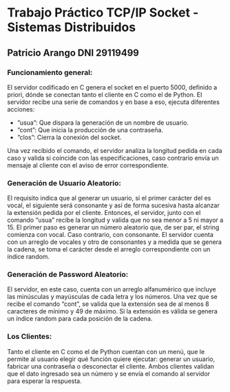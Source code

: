 
# Trabajo Práctico TCP/IP Socket  - Sistemas Distribuidos

## Patricio Arango DNI 29119499

### Funcionamiento general:
El servidor codificado en C genera el socket en el puerto 5000, definido a priori, dónde se conectan tanto el cliente en C como el de Python. El servidor recibe una serie de comandos y en base a eso, ejecuta diferentes acciones:

- ”usua”: Que dispara la generación de un nombre de usuario.
- ”cont”: Que inicia la producción de una contraseña.
- ”clos”: Cierra la conexión del socket.  

Una vez recibido el comando, el servidor analiza la longitud pedida en cada caso y valida si coincide con las especificaciones, caso contrario envía un mensaje al cliente con el aviso de error correspondiente.

### Generación de Usuario Aleatorio:
El requisito indica que al generar un usuario, si el primer carácter del es vocal, el siguiente será consonante y así de forma sucesiva hasta alcanzar la extensión pedida por el cliente. Entonces, el servidor, junto con el comando “usua” recibe la longitud y valida que no sea menor a 5 ni mayor a 15. El primer paso es generar un número aleatorio que, de ser par, el string comienza con vocal. Caso contrario, con consonante. El servidor cuenta con un arreglo de vocales y otro de consonantes y a medida que se genera la cadena, se toma el carácter desde el arreglo correspondiente con un índice random.

### Generación de Password Aleatorio:
El servidor, en este caso, cuenta con un arreglo alfanumérico que incluye las minúsculas y mayúsculas de cada letra y los números. Una vez que se recibe el comando “cont”, se valida que la extensión sea de al menos 8 caracteres de mínimo y 49 de máximo. Si la extensión es válida se genera un índice random para cada posición de la cadena. 

### Los Clientes:
Tanto el cliente en C como el de Python cuentan con un menú, que le permite al usuario elegir qué función quiere ejecutar: generar un usuario, fabricar una contraseña o desconectar el cliente. Ambos clientes validan que el dato ingresado sea un número y se envía el comando al servidor para esperar la respuesta. 



